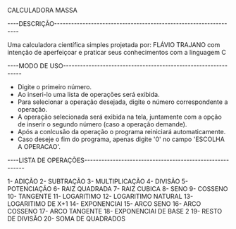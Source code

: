 CALCULADORA MASSA

----DESCRIÇÃO-----------------------------------------------------------------

Uma calculadora científica simples projetada por: FLÁVIO TRAJANO
com intenção de aperfeiçoar e praticar seus conhecimentos com a linguagem C

----MODO DE USO---------------------------------------------------------------

- Digite o primeiro número.
- Ao inseri-lo uma lista de operações será exibida.
- Para selecionar a operação desejada, digite o número correspondente a operação.
- A operação selecionada será exibida na tela, juntamente com a opção de inserir o segundo número (caso a operação demande).
- Após a conlcusão da operação o programa reiniciará automaticamente.
- Caso deseje o fim do programa, apenas digite '0' no campo 'ESCOLHA A OPERACAO'.

----LISTA DE OPERAÇÕES---------------------------------------------------------
  
1- ADIÇÃO
2- SUBTRAÇÃO
3- MULTIPLICAÇÃO
4- DIVISÃO
5- POTENCIAÇÃO
6- RAIZ QUADRADA
7- RAIZ CUBICA
8- SENO
9- COSSENO
10- TANGENTE
11- LOGARITIMO
12- LOGARITIMO NATURAL
13- LOGARITIMO DE X+1
14- EXPONENCIAl
15- ARCO SENO
16- ARCO COSSENO
17- ARCO TANGENTE
18- EXPONENCIAl DE BASE 2
19- RESTO DE DIVISÃO
20- SOMA DE QUADRADOS
